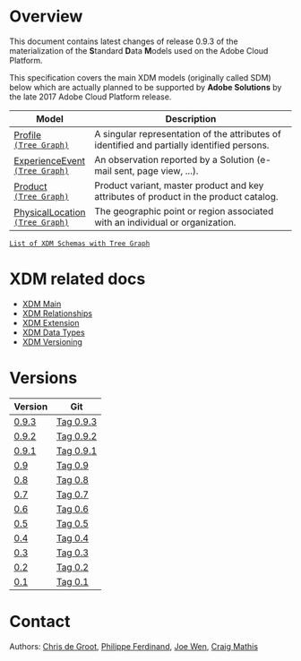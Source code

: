 # Overview

This document contains latest changes of release 0.9.3 of the materialization of the **S**tandard **D**ata **M**odels used on the Adobe Cloud Platform.

This specification covers the main XDM models (originally called SDM) below which are actually planned to be supported by **Adobe Solutions** by the late 2017 Adobe Cloud Platform release.

Model                                                              | Description
------------------------------------------------------------------ | -----------
[Profile](experience/Profile.schema.md)<br>[`(Tree Graph)`](http://xdm.corp.adobe.com/xdmVisualization/prod/new/experience.Profile.html) | A singular representation of the attributes of identified and partially identified persons.
[ExperienceEvent](experience/ExperienceEvent.schema.md)<br>[`(Tree Graph)`](http://xdm.corp.adobe.com/xdmVisualization/prod/new/experience.ExperienceEvent.html) | An observation reported by a Solution (e-mail sent, page view, ...).
[Product](experience/Product.schema.md)<br> [`(Tree Graph)`](http://xdm.corp.adobe.com/xdmVisualization/prod/new/experience.Product.html)| Product variant, master product and key attributes of product in the product catalog.
[PhysicalLocation](experience/PhysicalLocation.schema.md)<br> [`(Tree Graph)`](http://xdm.corp.adobe.com/xdmVisualization/prod/new/experience.PhysicalLocation.html)| The geographic point or region associated with an individual or organization.

[`List of XDM Schemas with Tree Graph`](list.md)

# XDM related docs
* [XDM Main](https://wiki.corp.adobe.com/display/DMSArchitecture/XDM)
* [XDM Relationships](https://wiki.corp.adobe.com/display/DMSArchitecture/XDM+Relationships)
* [XDM Extension](https://wiki.corp.adobe.com/display/DMSArchitecture/XDM+Extensions)
* [XDM Data Types](https://wiki.corp.adobe.com/display/DMSArchitecture/XDM+Data+Types)
* [XDM Versioning](https://wiki.corp.adobe.com/display/DMSArchitecture/XDM+Extensions#XDMExtensions-Versioning)

# Versions

Version                                                  | Git
-------------------------------------------------------- | -----------
[0.9.3](https://git.corp.adobe.com/experience-platform/sdm-specification/tree/0.9.3/docs/md/index.md) | [Tag 0.9.3](https://git.corp.adobe.com/experience-platform/sdm-specification/tree/0.9.3)
[0.9.2](https://git.corp.adobe.com/experience-platform/sdm-specification/tree/0.9.2/docs/md/index.md) | [Tag 0.9.2](https://git.corp.adobe.com/experience-platform/sdm-specification/tree/0.9.2)
[0.9.1](https://git.corp.adobe.com/experience-platform/sdm-specification/tree/0.9.1/docs/md/index.md) | [Tag 0.9.1](https://git.corp.adobe.com/experience-platform/sdm-specification/tree/0.9.1)
[0.9](https://git.corp.adobe.com/experience-platform/sdm-specification/tree/0.9/docs/md/overview.md) | [Tag 0.9](https://git.corp.adobe.com/experience-platform/sdm-specification/tree/0.9)
[0.8](https://git.corp.adobe.com/experience-platform/sdm-specification/tree/0.8/docs/md/overview.md) | [Tag 0.8](https://git.corp.adobe.com/experience-platform/sdm-specification/tree/0.8)
[0.7](http://xdm.corp.adobe.com/0.7/overview.html)       | [Tag 0.7](https://git.corp.adobe.com/experience-platform/sdm-specification/tree/0.7)
[0.6](http://xdm.corp.adobe.com/0.6/overview.html)       | [Tag 0.6](https://git.corp.adobe.com/experience-platform/sdm-specification/tree/0.6)
[0.5](http://xdm.corp.adobe.com/0.5/overview.html)       | [Tag 0.5](https://git.corp.adobe.com/experience-platform/sdm-specification/tree/0.5)
[0.4](http://xdm.corp.adobe.com/0.4/overview.html)       | [Tag 0.4](https://git.corp.adobe.com/experience-platform/sdm-specification/tree/0.4)
[0.3](http://xdm.corp.adobe.com/0.3/overview.html)       | [Tag 0.3](https://git.corp.adobe.com/experience-platform/sdm-specification/tree/0.3)
[0.2](http://xdm.corp.adobe.com/0.2/overview.html)       | [Tag 0.2](https://git.corp.adobe.com/experience-platform/sdm-specification/tree/0.2)
[0.1](http://xdm.corp.adobe.com/0.1/overview.html)       | [Tag 0.1](https://git.corp.adobe.com/experience-platform/sdm-specification/tree/0.1)

# Contact
Authors: [Chris de Groot](mailto:cdegroot@adobe.com), [Philippe Ferdinand](mailto:ferdinan@adobe.com), [Joe Wen](mailto:jwen@adobe.com), [Craig Mathis](mailto:cmathis@adobe.com)
